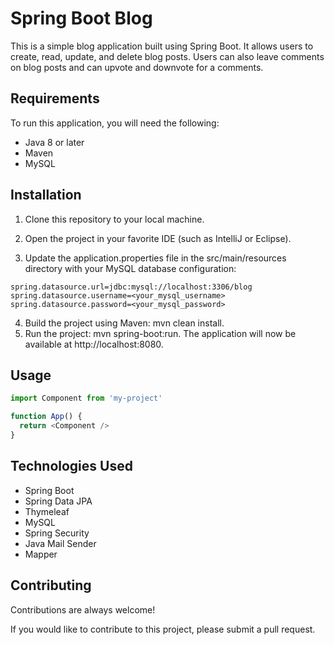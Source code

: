 
# Spring Boot Blog

This is a simple blog application built using Spring Boot. It allows users to create, read, update, and delete blog posts. Users can also leave comments on blog posts and can upvote and downvote for a comments.


## Requirements

To run this application, you will need the following:

* Java 8 or later
* Maven
* MySQL


## Installation



1. Clone this repository to your local machine.

2. Open the project in your favorite IDE (such as IntelliJ or Eclipse).

3. Update the application.properties file in the src/main/resources directory with your MySQL database configuration:
```
spring.datasource.url=jdbc:mysql://localhost:3306/blog
spring.datasource.username=<your_mysql_username>
spring.datasource.password=<your_mysql_password>
```

4. Build the project using Maven: mvn clean install.
5. Run the project: mvn spring-boot:run.
The application will now be available at http://localhost:8080.

    
## Usage

```javascript
import Component from 'my-project'

function App() {
  return <Component />
}
```


## Technologies Used


* Spring Boot
* Spring Data JPA
* Thymeleaf
* MySQL
* Spring Security
* Java Mail Sender
* Mapper

## Contributing

Contributions are always welcome!

If you would like to contribute to this project, please submit a pull request.
